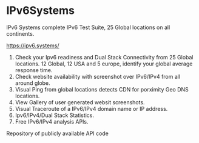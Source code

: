 # IPv6Systems
IPv6 Systems complete IPv6 Test Suite, 25 Global locations on all continents.

https://ipv6.systems/
1. Check your Ipv6 readiness and Dual Stack Connectivity from 25 Global locations.
    12 Global, 12 USA and 5 europe, identify your global average response time.	
2. Check website availability with screenshot over IPv6/IPv4 from all around globe.
3. Visual Ping from global locations detects CDN for porximity Geo DNS locations.
4. View Gallery of user generated websit screenshots.
5. Visual Traceroute of a IPv6/IPv4 domain name or IP address.
6. Ipv6/IPv4/Dual Stack Statistics.
7. Free IPv6/IPv4 analysis APIs.

Repository of publicly available API code
